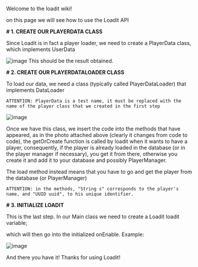 Welcome to the loadit wiki!

on this page we will see how to use the Loadit API

**# 1. CREATE OUR PLAYERDATA CLASS**

Since Loadit is in fact a player loader, we need to create a PlayerData class, which implements UserData

![image](https://github.com/Lory9098/loadit/assets/83712762/3fb7a5ba-ca7a-4055-be76-5ac6a4d23035)
This should be the result obtained.

**# 2. CREATE OUR PLAYERDATALOADER CLASS**

To load our data, we need a class (typically called PlayerDataLoader) that implements DataLoader<PlayerData>

``ATTENTION: PlayerData is a test name, it must be replaced with the name of the player class that we created in the first step``

![image](https://github.com/Lory9098/loadit/assets/83712762/1795b238-9eec-4648-a03a-a178729a08cd)

Once we have this class, we insert the code into the methods that have appeared, as in the photo attached above (clearly it changes from code to code), the getOrCreate function is called by loadit when it wants to have a player, consequently, if the player is already loaded in the database (or in the player manager if necessary), you get it from there, otherwise you create it and add it to your database and possibly PlayerManager.

The load method instead means that you have to go and get the player from the database (or PlayerManager)

``ATTENTION: in the methods, "String s" corresponds to the player's name, and "UUID uuid", to his unique identifier.``

**# 3. INITIALIZE LOADIT**

This is the last step. In our Main class we need to create a Loadit<PlayerData> loadit variable;

which will then go into the initialized onEnable. Example:

![image](https://github.com/Lory9098/loadit/assets/83712762/2c95ca59-8ab8-4511-86ad-17409eae9c0e)


And there you have it! Thanks for using Loadit!
